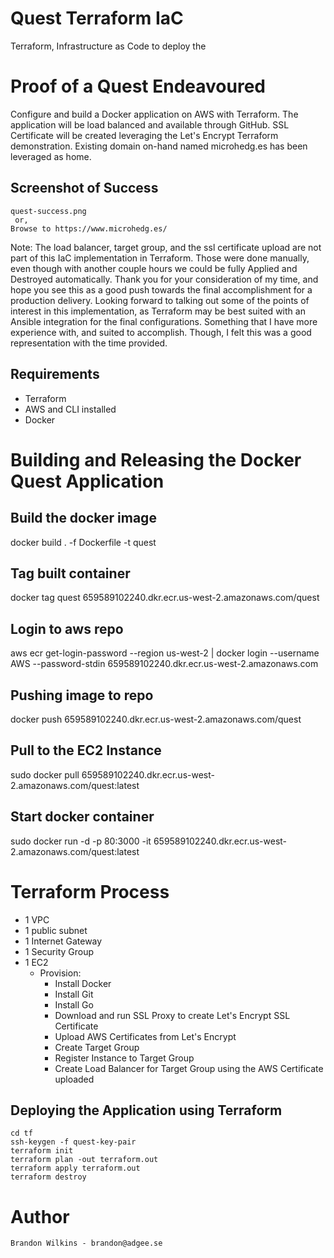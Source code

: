 # Quest Terraform IaC
Terraform, Infrastructure as Code to deploy the 

# Proof of a Quest Endeavoured
Configure and build a Docker application on AWS with Terraform. The application will be load balanced
and available through GitHub. SSL Certificate will be created leveraging the Let's Encrypt Terraform
demonstration. Existing domain on-hand named microhedg.es has been leveraged as home. 

## Screenshot of Success
```
quest-success.png
 or,
Browse to https://www.microhedg.es/
```

Note: The load balancer, target group, and the ssl certificate upload are not part of this IaC implementation in Terraform. Those were done manually, even though with another couple hours we could be fully Applied and Destroyed automatically. Thank you for your consideration of my time, and hope you see this as a good push towards the final accomplishment for a production delivery. Looking forward to talking out some of the points of interest in this implementation, as Terraform may be best suited with an Ansible integration for the final configurations. Something that I have more experience with, and suited to accomplish. Though, I felt this was a good representation with the time provided.

## Requirements
- Terraform
- AWS and CLI installed
- Docker

# Building and Releasing the Docker Quest Application
## Build the docker image
docker build . -f Dockerfile -t quest

## Tag built container
docker tag quest 659589102240.dkr.ecr.us-west-2.amazonaws.com/quest

## Login to aws repo
aws ecr get-login-password --region us-west-2 | docker login --username AWS --password-stdin 659589102240.dkr.ecr.us-west-2.amazonaws.com

## Pushing image to repo
docker push 659589102240.dkr.ecr.us-west-2.amazonaws.com/quest

## Pull to the EC2 Instance
sudo docker pull 659589102240.dkr.ecr.us-west-2.amazonaws.com/quest:latest

## Start docker container
sudo docker run -d -p 80:3000 -it  659589102240.dkr.ecr.us-west-2.amazonaws.com/quest:latest


# Terraform Process
* 1 VPC
* 1 public subnet
* 1 Internet Gateway
* 1 Security Group
* 1 EC2
  * Provision: 
     * Install Docker
     * Install Git
     * Install Go
     * Download and run SSL Proxy to create Let's Encrypt SSL Certificate
     * Upload AWS Certificates from Let's Encrypt
     * Create Target Group
     * Register Instance to Target Group
     * Create Load Balancer for Target Group using the AWS Certificate uploaded

## Deploying the Application using Terraform

```
cd tf
ssh-keygen -f quest-key-pair
terraform init
terraform plan -out terraform.out
terraform apply terraform.out
terraform destroy
```

# Author

```
Brandon Wilkins - brandon@adgee.se
```
